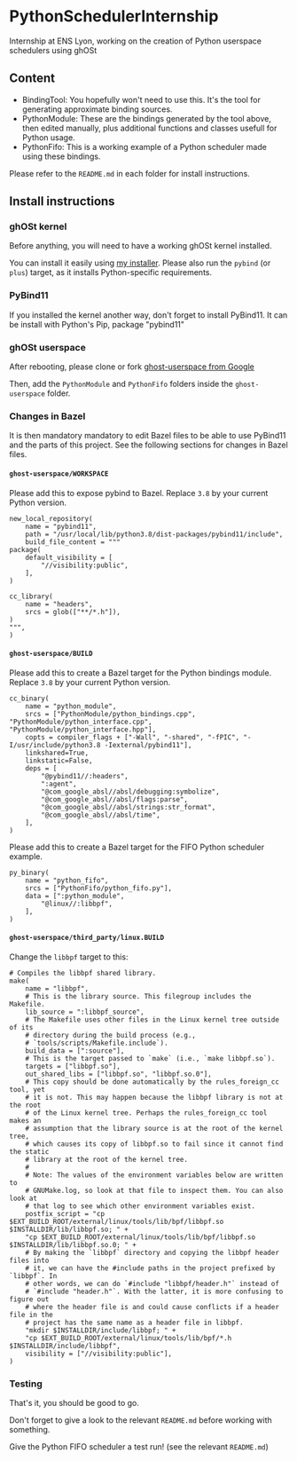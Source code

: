 # PythonSchedulerInternship

Internship at ENS Lyon, working on the creation of Python userspace schedulers using ghOSt

## Content

* BindingTool: You hopefully won't need to use this. It's the tool for generating approximate binding sources.
* PythonModule: These are the bindings generated by the tool above, then edited manually, plus additional functions and classes usefull for Python usage.
* PythonFifo: This is a working example of a Python scheduler made using these bindings.

Please refer to the `README.md` in each folder for install instructions.

## Install instructions

### ghOSt kernel

Before anything, you will need to have a working ghOSt kernel installed.

You can install it easily using [my installer](https://github.com/Swire42/ghost-installer).
Please also run the `pybind` (or `plus`) target, as it installs Python-specific requirements.

### PyBind11

If you installed the kernel another way, don't forget to install PyBind11.
It can be install with Python's Pip, package "pybind11"

### ghOSt userspace

After rebooting, please clone or fork [ghost-userspace from Google](https://github.com/google/ghost-userspace)

Then, add the `PythonModule` and `PythonFifo` folders inside the `ghost-userspace` folder.

### Changes in Bazel

It is then mandatory mandatory to edit Bazel files to be able to use PyBind11 and the parts of this project. See the following sections for changes in Bazel files.

#### `ghost-userspace/WORKSPACE`

Please add this to expose pybind to Bazel.
Replace `3.8` by your current Python version.

```
new_local_repository(
    name = "pybind11",
    path = "/usr/local/lib/python3.8/dist-packages/pybind11/include",
    build_file_content = """
package(
    default_visibility = [
        "//visibility:public",
    ],
)

cc_library(
    name = "headers",
    srcs = glob(["**/*.h"]),
)
""",
)
```

#### `ghost-userspace/BUILD`

Please add this to create a Bazel target for the Python bindings module.
Replace `3.8` by your current Python version.

```
cc_binary(
    name = "python_module",
    srcs = ["PythonModule/python_bindings.cpp", "PythonModule/python_interface.cpp", "PythonModule/python_interface.hpp"],
    copts = compiler_flags + ["-Wall", "-shared", "-fPIC", "-I/usr/include/python3.8 -Iexternal/pybind11"],
    linkshared=True,
    linkstatic=False,
    deps = [
        "@pybind11//:headers",
        ":agent",
        "@com_google_absl//absl/debugging:symbolize",
        "@com_google_absl//absl/flags:parse",
        "@com_google_absl//absl/strings:str_format",
        "@com_google_absl//absl/time",
    ],
)
```

Please add this to create a Bazel target for the FIFO Python scheduler example.

```
py_binary(
    name = "python_fifo",
    srcs = ["PythonFifo/python_fifo.py"],
    data = [":python_module",
        "@linux//:libbpf",
    ],
)
```

#### `ghost-userspace/third_party/linux.BUILD`

Change the `libbpf` target to this:

```
# Compiles the libbpf shared library.
make(
    name = "libbpf",
    # This is the library source. This filegroup includes the Makefile.
    lib_source = ":libbpf_source",
    # The Makefile uses other files in the Linux kernel tree outside of its
    # directory during the build process (e.g.,
    # `tools/scripts/Makefile.include`).
    build_data = [":source"],
    # This is the target passed to `make` (i.e., `make libbpf.so`).
    targets = ["libbpf.so"],
    out_shared_libs = ["libbpf.so", "libbpf.so.0"],
    # This copy should be done automatically by the rules_foreign_cc tool, yet
    # it is not. This may happen because the libbpf library is not at the root
    # of the Linux kernel tree. Perhaps the rules_foreign_cc tool makes an
    # assumption that the library source is at the root of the kernel tree,
    # which causes its copy of libbpf.so to fail since it cannot find the static
    # library at the root of the kernel tree.
    #
    # Note: The values of the environment variables below are written to
    # GNUMake.log, so look at that file to inspect them. You can also look at
    # that log to see which other environment variables exist.
    postfix_script = "cp $EXT_BUILD_ROOT/external/linux/tools/lib/bpf/libbpf.so $INSTALLDIR/lib/libbpf.so; " +
    "cp $EXT_BUILD_ROOT/external/linux/tools/lib/bpf/libbpf.so $INSTALLDIR/lib/libbpf.so.0; " +
    # By making the `libbpf` directory and copying the libbpf header files into
    # it, we can have the #include paths in the project prefixed by `libbpf`. In
    # other words, we can do `#include "libbpf/header.h"` instead of
    # `#include "header.h"`. With the latter, it is more confusing to figure out
    # where the header file is and could cause conflicts if a header file in the
    # project has the same name as a header file in libbpf.
    "mkdir $INSTALLDIR/include/libbpf; " +
    "cp $EXT_BUILD_ROOT/external/linux/tools/lib/bpf/*.h $INSTALLDIR/include/libbpf",
    visibility = ["//visibility:public"],
)
```

### Testing

That's it, you should be good to go.

Don't forget to give a look to the relevant `README.md` before working with something.

Give the Python FIFO scheduler a test run! (see the relevant `README.md`)
